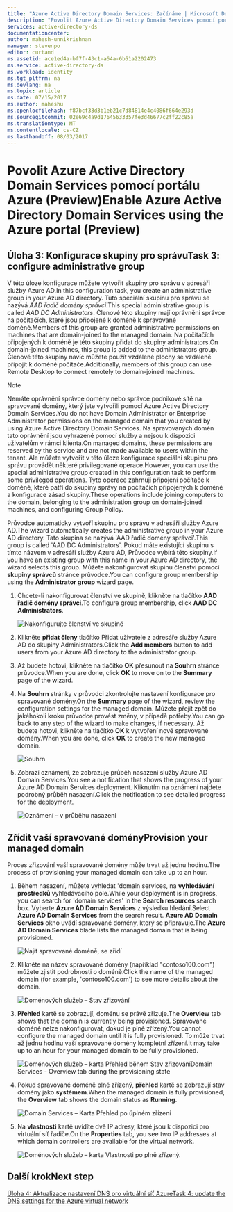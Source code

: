 ```yaml
---
title: "Azure Active Directory Domain Services: Začínáme | Microsoft Docs"
description: "Povolit Azure Active Directory Domain Services pomocí portálu Azure (Preview)"
services: active-directory-ds
documentationcenter: 
author: mahesh-unnikrishnan
manager: stevenpo
editor: curtand
ms.assetid: ace1ed4a-bf7f-43c1-a64a-6b51a2202473
ms.service: active-directory-ds
ms.workload: identity
ms.tgt_pltfrm: na
ms.devlang: na
ms.topic: article
ms.date: 07/15/2017
ms.author: maheshu
ms.openlocfilehash: f87bcf33d3b1eb21c7d84814e4c4086f664e293d
ms.sourcegitcommit: 02e69c4a9d17645633357fe3d46677c2ff22c85a
ms.translationtype: MT
ms.contentlocale: cs-CZ
ms.lasthandoff: 08/03/2017
---
```

# <a name="enable-azure-active-directory-domain-services-using-the-azure-portal-preview"></a><span data-ttu-id="56af5-103">Povolit Azure Active Directory Domain Services pomocí portálu Azure (Preview)</span><span class="sxs-lookup"><span data-stu-id="56af5-103">Enable Azure Active Directory Domain Services using the Azure portal (Preview)</span></span>


## <a name="task-3-configure-administrative-group"></a><span data-ttu-id="56af5-104">Úloha 3: Konfigurace skupiny pro správu</span><span class="sxs-lookup"><span data-stu-id="56af5-104">Task 3: configure administrative group</span></span>
<span data-ttu-id="56af5-105">V této úloze konfigurace můžete vytvořit skupiny pro správu v adresáři služby Azure AD.</span><span class="sxs-lookup"><span data-stu-id="56af5-105">In this configuration task, you create an administrative group in your Azure AD directory.</span></span> <span data-ttu-id="56af5-106">Tuto speciální skupinu pro správu se nazývá *AAD řadič domény správci*.</span><span class="sxs-lookup"><span data-stu-id="56af5-106">This special administrative group is called *AAD DC Administrators*.</span></span> <span data-ttu-id="56af5-107">Členové této skupiny mají oprávnění správce na počítačích, které jsou připojené k doméně k spravované doméně.</span><span class="sxs-lookup"><span data-stu-id="56af5-107">Members of this group are granted administrative permissions on machines that are domain-joined to the managed domain.</span></span> <span data-ttu-id="56af5-108">Na počítačích připojených k doméně je této skupiny přidat do skupiny administrators.</span><span class="sxs-lookup"><span data-stu-id="56af5-108">On domain-joined machines, this group is added to the administrators group.</span></span> <span data-ttu-id="56af5-109">Členové této skupiny navíc můžete použít vzdálené plochy se vzdáleně připojit k doméně počítače.</span><span class="sxs-lookup"><span data-stu-id="56af5-109">Additionally, members of this group can use Remote Desktop to connect remotely to domain-joined machines.</span></span>

> [!NOTE]
> <span data-ttu-id="56af5-110">Nemáte oprávnění správce domény nebo správce podnikové sítě na spravované domény, který jste vytvořili pomocí Azure Active Directory Domain Services.</span><span class="sxs-lookup"><span data-stu-id="56af5-110">You do not have Domain Administrator or Enterprise Administrator permissions on the managed domain that you created by using Azure Active Directory Domain Services.</span></span> <span data-ttu-id="56af5-111">Na spravovaných domén tato oprávnění jsou vyhrazené pomocí služby a nejsou k dispozici uživatelům v rámci klienta.</span><span class="sxs-lookup"><span data-stu-id="56af5-111">On managed domains, these permissions are reserved by the service and are not made available to users within the tenant.</span></span> <span data-ttu-id="56af5-112">Ale můžete vytvořit v této úloze konfigurace speciální skupinu pro správu provádět některé privilegované operace.</span><span class="sxs-lookup"><span data-stu-id="56af5-112">However, you can use the special administrative group created in this configuration task to perform some privileged operations.</span></span> <span data-ttu-id="56af5-113">Tyto operace zahrnují připojení počítače k doméně, které patří do skupiny správy na počítačích připojených k doméně a konfigurace zásad skupiny.</span><span class="sxs-lookup"><span data-stu-id="56af5-113">These operations include joining computers to the domain, belonging to the administration group on domain-joined machines, and configuring Group Policy.</span></span>
>

<span data-ttu-id="56af5-114">Průvodce automaticky vytvoří skupinu pro správu v adresáři služby Azure AD.</span><span class="sxs-lookup"><span data-stu-id="56af5-114">The wizard automatically creates the administrative group in your Azure AD directory.</span></span> <span data-ttu-id="56af5-115">Tato skupina se nazývá 'AAD řadič domény správci'.</span><span class="sxs-lookup"><span data-stu-id="56af5-115">This group is called 'AAD DC Administrators'.</span></span> <span data-ttu-id="56af5-116">Pokud máte existující skupinu s tímto názvem v adresáři služby Azure AD, Průvodce vybírá této skupiny.</span><span class="sxs-lookup"><span data-stu-id="56af5-116">If you have an existing group with this name in your Azure AD directory, the wizard selects this group.</span></span> <span data-ttu-id="56af5-117">Můžete nakonfigurovat skupinu členství pomocí **skupiny správců** stránce průvodce.</span><span class="sxs-lookup"><span data-stu-id="56af5-117">You can configure group membership using the **Administrator group** wizard page.</span></span>

1. <span data-ttu-id="56af5-118">Chcete-li nakonfigurovat členství ve skupině, klikněte na tlačítko **AAD řadič domény správci**.</span><span class="sxs-lookup"><span data-stu-id="56af5-118">To configure group membership, click **AAD DC Administrators**.</span></span>

    ![Nakonfigurujte členství ve skupině](./media/getting-started/domain-services-blade-admingroup.png)

2. <span data-ttu-id="56af5-120">Klikněte **přidat členy** tlačítko Přidat uživatele z adresáře služby Azure AD do skupiny Administrators.</span><span class="sxs-lookup"><span data-stu-id="56af5-120">Click the **Add members** button to add users from your Azure AD directory to the administrator group.</span></span>

3. <span data-ttu-id="56af5-121">Až budete hotovi, klikněte na tlačítko **OK** přesunout na **Souhrn** stránce průvodce.</span><span class="sxs-lookup"><span data-stu-id="56af5-121">When you are done, click **OK** to move on to the **Summary** page of the wizard.</span></span>

4. <span data-ttu-id="56af5-122">Na **Souhrn** stránky v průvodci zkontrolujte nastavení konfigurace pro spravované domény.</span><span class="sxs-lookup"><span data-stu-id="56af5-122">On the **Summary** page of the wizard, review the configuration settings for the managed domain.</span></span> <span data-ttu-id="56af5-123">Můžete přejít zpět do jakéhokoli kroku průvodce provést změny, v případě potřeby.</span><span class="sxs-lookup"><span data-stu-id="56af5-123">You can go back to any step of the wizard to make changes, if necessary.</span></span> <span data-ttu-id="56af5-124">Až budete hotovi, klikněte na tlačítko **OK** k vytvoření nové spravované domény.</span><span class="sxs-lookup"><span data-stu-id="56af5-124">When you are done, click **OK** to create the new managed domain.</span></span>

    ![Souhrn](./media/getting-started/domain-services-blade-summary.png)

5. <span data-ttu-id="56af5-126">Zobrazí oznámení, že zobrazuje průběh nasazení služby Azure AD Domain Services.</span><span class="sxs-lookup"><span data-stu-id="56af5-126">You see a notification that shows the progress of your Azure AD Domain Services deployment.</span></span> <span data-ttu-id="56af5-127">Kliknutím na oznámení najdete podrobný průběh nasazení.</span><span class="sxs-lookup"><span data-stu-id="56af5-127">Click the notification to see detailed progress for the deployment.</span></span>

    ![Oznámení – v průběhu nasazení](./media/getting-started/domain-services-blade-deployment-in-progress.png)


## <a name="provision-your-managed-domain"></a><span data-ttu-id="56af5-129">Zřídit vaší spravované domény</span><span class="sxs-lookup"><span data-stu-id="56af5-129">Provision your managed domain</span></span>
<span data-ttu-id="56af5-130">Proces zřizování vaší spravované domény může trvat až jednu hodinu.</span><span class="sxs-lookup"><span data-stu-id="56af5-130">The process of provisioning your managed domain can take up to an hour.</span></span>

1. <span data-ttu-id="56af5-131">Během nasazení, můžete vyhledat 'domain services, na **vyhledávání prostředků** vyhledávacího pole.</span><span class="sxs-lookup"><span data-stu-id="56af5-131">While your deployment is in progress, you can search for 'domain services' in the **Search resources** search box.</span></span> <span data-ttu-id="56af5-132">Vyberte **Azure AD Domain Services** z výsledku hledání.</span><span class="sxs-lookup"><span data-stu-id="56af5-132">Select **Azure AD Domain Services** from the search result.</span></span> <span data-ttu-id="56af5-133">**Azure AD Domain Services** okno uvádí spravované domény, který se připravuje.</span><span class="sxs-lookup"><span data-stu-id="56af5-133">The **Azure AD Domain Services** blade lists the managed domain that is being provisioned.</span></span>

    ![Najít spravované doméně, se zřídí](./media/getting-started/domain-services-provisioning-state-find-resource.png)

2. <span data-ttu-id="56af5-135">Klikněte na název spravované domény (například "contoso100.com") můžete zjistit podrobnosti o doméně.</span><span class="sxs-lookup"><span data-stu-id="56af5-135">Click the name of the managed domain (for example, 'contoso100.com') to see more details about the domain.</span></span>

    ![Doménových služeb – Stav zřizování](./media/getting-started/domain-services-provisioning-state.png)

3. <span data-ttu-id="56af5-137">**Přehled** kartě se zobrazují, doménu se právě zřizuje.</span><span class="sxs-lookup"><span data-stu-id="56af5-137">The **Overview** tab shows that the domain is currently being provisioned.</span></span> <span data-ttu-id="56af5-138">Spravované doméně nelze nakonfigurovat, dokud je plně zřízený.</span><span class="sxs-lookup"><span data-stu-id="56af5-138">You cannot configure the managed domain until it is fully provisioned.</span></span> <span data-ttu-id="56af5-139">To může trvat až jednu hodinu vaší spravované domény kompletní zřízení.</span><span class="sxs-lookup"><span data-stu-id="56af5-139">It may take up to an hour for your managed domain to be fully provisioned.</span></span>

    ![<span data-ttu-id="56af5-140">Doménových služeb – karta Přehled během Stav zřizování</span><span class="sxs-lookup"><span data-stu-id="56af5-140">Domain Services - Overview tab during the provisioning state</span></span> ](./media/getting-started/domain-services-provisioning-state-details.png)

4. <span data-ttu-id="56af5-141">Pokud spravované doméně plně zřízený, **přehled** kartě se zobrazují stav domény jako **systémem**.</span><span class="sxs-lookup"><span data-stu-id="56af5-141">When the managed domain is fully provisioned, the **Overview** tab shows the domain status as **Running**.</span></span>

    ![Domain Services – Karta Přehled po úplném zřízení](./media/getting-started/domain-services-provisioned.png)

5. <span data-ttu-id="56af5-143">Na **vlastnosti** kartě uvidíte dvě IP adresy, které jsou k dispozici pro virtuální síť řadiče.</span><span class="sxs-lookup"><span data-stu-id="56af5-143">On the **Properties** tab, you see two IP addresses at which domain controllers are available for the virtual network.</span></span>

    ![Doménových služeb – karta Vlastnosti po plně zřízený.](./media/getting-started/domain-services-provisioned-properties.png)


## <a name="next-step"></a><span data-ttu-id="56af5-145">Další krok</span><span class="sxs-lookup"><span data-stu-id="56af5-145">Next step</span></span>
[<span data-ttu-id="56af5-146">Úloha 4: Aktualizace nastavení DNS pro virtuální síť Azure</span><span class="sxs-lookup"><span data-stu-id="56af5-146">Task 4: update the DNS settings for the Azure virtual network</span></span>](active-directory-ds-getting-started-dns.md)
